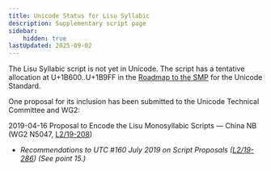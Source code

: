 ```yaml
---
title: Unicode Status for Lisu Syllabic
description: Supplementary script page
sidebar:
    hidden: true
lastUpdated: 2025-09-02
---
```


The Lisu Syllabic script is not yet in Unicode. The script has a tentative allocation at U+1B600..U+1B9FF in the [Roadmap to the SMP](http://www.unicode.org/roadmaps/smp/) for the Unicode Standard. 

One proposal for its inclusion has been submitted to the Unicode Technical Committee and WG2:

2019-04-16 Proposal to Encode the Lisu Monosyllabic Scripts — China NB (WG2 N5047, [L2/19-208](http://www.unicode.org/cgi-bin/GetMatchingDocs.pl?L2/19-208))

- _Recommendations to UTC #160 July 2019 on Script Proposals ([L2/19-286](https://www.unicode.org/L2/L2019/19286-script-recs.pdf)) (See point 15.)_

[comment]: # (end of intro)

[comment]: # (start of blocks)



[comment]: # (end of blocks)

[comment]: # (start of chars)



[comment]: # (end of chars)

[comment]: # (start of rest)


